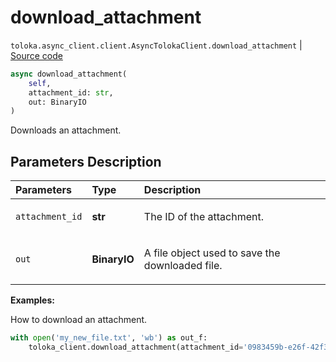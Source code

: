 # download_attachment
`toloka.async_client.client.AsyncTolokaClient.download_attachment` | [Source code](https://github.com/Toloka/toloka-kit/blob/v1.2.3/src/async_client/client.py#L0)

```python
async download_attachment(
    self,
    attachment_id: str,
    out: BinaryIO
)
```

Downloads an attachment.

## Parameters Description

| Parameters | Type | Description |
| :----------| :----| :-----------|
`attachment_id`|**str**|<p>The ID of the attachment.</p>
`out`|**BinaryIO**|<p>A file object used to save the downloaded file.</p>

**Examples:**

How to download an attachment.

```python
with open('my_new_file.txt', 'wb') as out_f:
    toloka_client.download_attachment(attachment_id='0983459b-e26f-42f3-a5fd-6e3feee913e7', out=out_f)
```

